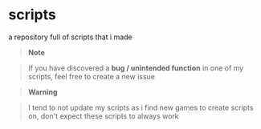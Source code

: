 # scripts
a repository full of scripts that i made

> **Note**

> If you have discovered a **bug / unintended function** in one of my scripts, feel free to create a new issue

> **Warning**

> I tend to not update my scripts as i find new games to create scripts on, don't expect these scripts to always work
